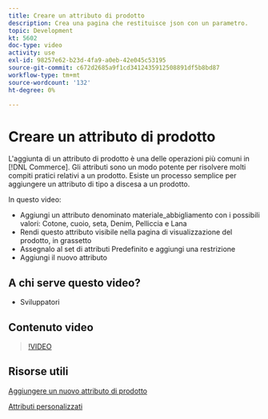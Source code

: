 ```yaml
---
title: Creare un attributo di prodotto
description: Crea una pagina che restituisce json con un parametro.
topic: Development
kt: 5602
doc-type: video
activity: use
exl-id: 98257e62-b23d-4fa9-a0eb-42e045c53195
source-git-commit: c672d2685a9f1cd3412435912508891df5b8bd87
workflow-type: tm+mt
source-wordcount: '132'
ht-degree: 0%

---
```


# Creare un attributo di prodotto

L&#39;aggiunta di un attributo di prodotto è una delle operazioni più comuni in [!DNL Commerce]. Gli attributi sono un modo potente per risolvere molti compiti pratici relativi a un prodotto. Esiste un processo semplice per aggiungere un attributo di tipo a discesa a un prodotto.

In questo video:

- Aggiungi un attributo denominato materiale_abbigliamento con i possibili valori: Cotone, cuoio, seta, Denim, Pelliccia e Lana
- Rendi questo attributo visibile nella pagina di visualizzazione del prodotto, in grassetto
- Assegnalo al set di attributi Predefinito e aggiungi una restrizione
- Aggiungi il nuovo attributo

## A chi serve questo video?

- Sviluppatori

## Contenuto video

>[!VIDEO](https://video.tv.adobe.com/v/35789?quality=12&learn=on)

## Risorse utili

[Aggiungere un nuovo attributo di prodotto](https://devdocs.magento.com/videos/fundamentals/add-new-product-attribute/)

[Attributi personalizzati](https://devdocs.magento.com/guides/v2.4/howdoi/custom-attributes/introduction.html)
